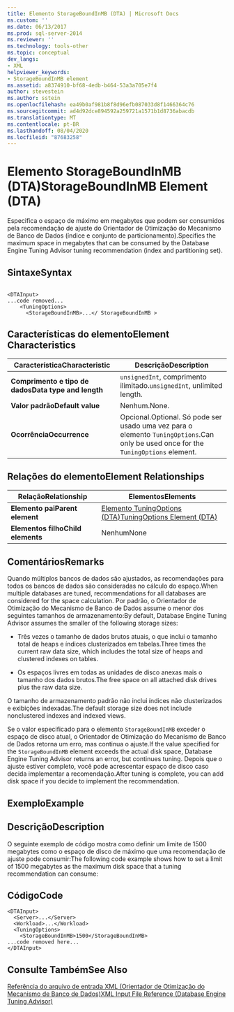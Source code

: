 ```yaml
---
title: Elemento StorageBoundInMB (DTA) | Microsoft Docs
ms.custom: ''
ms.date: 06/13/2017
ms.prod: sql-server-2014
ms.reviewer: ''
ms.technology: tools-other
ms.topic: conceptual
dev_langs:
- XML
helpviewer_keywords:
- StorageBoundInMB element
ms.assetid: a8374910-bf68-4edb-b464-53a3a705e7f4
author: stevestein
ms.author: sstein
ms.openlocfilehash: ea49b0af981b8f8d96efb087033d8f1466364c76
ms.sourcegitcommit: ad4d92dce894592a259721a1571b1d8736abacdb
ms.translationtype: MT
ms.contentlocale: pt-BR
ms.lasthandoff: 08/04/2020
ms.locfileid: "87683258"
---
```

# <a name="storageboundinmb-element-dta"></a><span data-ttu-id="b3fde-102">Elemento StorageBoundInMB (DTA)</span><span class="sxs-lookup"><span data-stu-id="b3fde-102">StorageBoundInMB Element (DTA)</span></span>
  <span data-ttu-id="b3fde-103">Especifica o espaço de máximo em megabytes que podem ser consumidos pela recomendação de ajuste do Orientador de Otimização do Mecanismo de Banco de Dados (índice e conjunto de particionamento).</span><span class="sxs-lookup"><span data-stu-id="b3fde-103">Specifies the maximum space in megabytes that can be consumed by the Database Engine Tuning Advisor tuning recommendation (index and partitioning set).</span></span>  
  
## <a name="syntax"></a><span data-ttu-id="b3fde-104">Sintaxe</span><span class="sxs-lookup"><span data-stu-id="b3fde-104">Syntax</span></span>  
  
```  
  
<DTAInput>  
...code removed...  
    <TuningOptions>  
      <StorageBoundInMB>...</ StorageBoundInMB >  
```  
  
## <a name="element-characteristics"></a><span data-ttu-id="b3fde-105">Características do elemento</span><span class="sxs-lookup"><span data-stu-id="b3fde-105">Element Characteristics</span></span>  
  
|<span data-ttu-id="b3fde-106">Característica</span><span class="sxs-lookup"><span data-stu-id="b3fde-106">Characteristic</span></span>|<span data-ttu-id="b3fde-107">Descrição</span><span class="sxs-lookup"><span data-stu-id="b3fde-107">Description</span></span>|  
|--------------------|-----------------|  
|<span data-ttu-id="b3fde-108">**Comprimento e tipo de dados**</span><span class="sxs-lookup"><span data-stu-id="b3fde-108">**Data type and length**</span></span>|<span data-ttu-id="b3fde-109">`unsignedInt`, comprimento ilimitado.</span><span class="sxs-lookup"><span data-stu-id="b3fde-109">`unsignedInt`, unlimited length.</span></span>|  
|<span data-ttu-id="b3fde-110">**Valor padrão**</span><span class="sxs-lookup"><span data-stu-id="b3fde-110">**Default value**</span></span>|<span data-ttu-id="b3fde-111">Nenhum.</span><span class="sxs-lookup"><span data-stu-id="b3fde-111">None.</span></span>|  
|<span data-ttu-id="b3fde-112">**Ocorrência**</span><span class="sxs-lookup"><span data-stu-id="b3fde-112">**Occurrence**</span></span>|<span data-ttu-id="b3fde-113">Opcional.</span><span class="sxs-lookup"><span data-stu-id="b3fde-113">Optional.</span></span> <span data-ttu-id="b3fde-114">Só pode ser usado uma vez para o elemento `TuningOptions`.</span><span class="sxs-lookup"><span data-stu-id="b3fde-114">Can only be used once for the `TuningOptions` element.</span></span>|  
  
## <a name="element-relationships"></a><span data-ttu-id="b3fde-115">Relações do elemento</span><span class="sxs-lookup"><span data-stu-id="b3fde-115">Element Relationships</span></span>  
  
|<span data-ttu-id="b3fde-116">Relação</span><span class="sxs-lookup"><span data-stu-id="b3fde-116">Relationship</span></span>|<span data-ttu-id="b3fde-117">Elementos</span><span class="sxs-lookup"><span data-stu-id="b3fde-117">Elements</span></span>|  
|------------------|--------------|  
|<span data-ttu-id="b3fde-118">**Elemento pai**</span><span class="sxs-lookup"><span data-stu-id="b3fde-118">**Parent element**</span></span>|[<span data-ttu-id="b3fde-119">Elemento TuningOptions &#40;DTA&#41;</span><span class="sxs-lookup"><span data-stu-id="b3fde-119">TuningOptions Element &#40;DTA&#41;</span></span>](tuningoptions-element-dta.md)|  
|<span data-ttu-id="b3fde-120">**Elementos filho**</span><span class="sxs-lookup"><span data-stu-id="b3fde-120">**Child elements**</span></span>|<span data-ttu-id="b3fde-121">Nenhum</span><span class="sxs-lookup"><span data-stu-id="b3fde-121">None</span></span>|  
  
## <a name="remarks"></a><span data-ttu-id="b3fde-122">Comentários</span><span class="sxs-lookup"><span data-stu-id="b3fde-122">Remarks</span></span>  
 <span data-ttu-id="b3fde-123">Quando múltiplos bancos de dados são ajustados, as recomendações para todos os bancos de dados são consideradas no cálculo do espaço.</span><span class="sxs-lookup"><span data-stu-id="b3fde-123">When multiple databases are tuned, recommendations for all databases are considered for the space calculation.</span></span> <span data-ttu-id="b3fde-124">Por padrão, o Orientador de Otimização do Mecanismo de Banco de Dados assume o menor dos seguintes tamanhos de armazenamento:</span><span class="sxs-lookup"><span data-stu-id="b3fde-124">By default, Database Engine Tuning Advisor assumes the smaller of the following storage sizes:</span></span>  
  
-   <span data-ttu-id="b3fde-125">Três vezes o tamanho de dados brutos atuais, o que inclui o tamanho total de heaps e índices clusterizados em tabelas.</span><span class="sxs-lookup"><span data-stu-id="b3fde-125">Three times the current raw data size, which includes the total size of heaps and clustered indexes on tables.</span></span>  
  
-   <span data-ttu-id="b3fde-126">Os espaços livres em todas as unidades de disco anexas mais o tamanho dos dados brutos.</span><span class="sxs-lookup"><span data-stu-id="b3fde-126">The free space on all attached disk drives plus the raw data size.</span></span>  
  
 <span data-ttu-id="b3fde-127">O tamanho de armazenamento padrão não inclui índices não clusterizados e exibições indexadas.</span><span class="sxs-lookup"><span data-stu-id="b3fde-127">The default storage size does not include nonclustered indexes and indexed views.</span></span>  
  
 <span data-ttu-id="b3fde-128">Se o valor especificado para o elemento `StorageBoundInMB` exceder o espaço de disco atual, o Orientador de Otimização do Mecanismo de Banco de Dados retorna um erro, mas continua o ajuste.</span><span class="sxs-lookup"><span data-stu-id="b3fde-128">If the value specified for the `StorageBoundInMB` element exceeds the actual disk space, Database Engine Tuning Advisor returns an error, but continues tuning.</span></span> <span data-ttu-id="b3fde-129">Depois que o ajuste estiver completo, você pode acrescentar espaço de disco caso decida implementar a recomendação.</span><span class="sxs-lookup"><span data-stu-id="b3fde-129">After tuning is complete, you can add disk space if you decide to implement the recommendation.</span></span>  
  
## <a name="example"></a><span data-ttu-id="b3fde-130">Exemplo</span><span class="sxs-lookup"><span data-stu-id="b3fde-130">Example</span></span>  
  
## <a name="description"></a><span data-ttu-id="b3fde-131">Descrição</span><span class="sxs-lookup"><span data-stu-id="b3fde-131">Description</span></span>  
 <span data-ttu-id="b3fde-132">O seguinte exemplo de código mostra como definir um limite de 1500 megabytes como o espaço de disco de máximo que uma recomendação de ajuste pode consumir:</span><span class="sxs-lookup"><span data-stu-id="b3fde-132">The following code example shows how to set a limit of 1500 megabytes as the maximum disk space that a tuning recommendation can consume:</span></span>  
  
## <a name="code"></a><span data-ttu-id="b3fde-133">Código</span><span class="sxs-lookup"><span data-stu-id="b3fde-133">Code</span></span>  
  
```  
<DTAInput>  
  <Server>...</Server>  
  <Workload>...</Workload>  
  <TuningOptions>  
    <StorageBoundInMB>1500</StorageBoundInMB>  
...code removed here...  
</DTAInput>  
```  
  
## <a name="see-also"></a><span data-ttu-id="b3fde-134">Consulte Também</span><span class="sxs-lookup"><span data-stu-id="b3fde-134">See Also</span></span>  
 [<span data-ttu-id="b3fde-135">Referência do arquivo de entrada XML &#40;Orientador de Otimização do Mecanismo de Banco de Dados&#41;</span><span class="sxs-lookup"><span data-stu-id="b3fde-135">XML Input File Reference &#40;Database Engine Tuning Advisor&#41;</span></span>](xml-input-file-reference-database-engine-tuning-advisor.md)  
  
  
